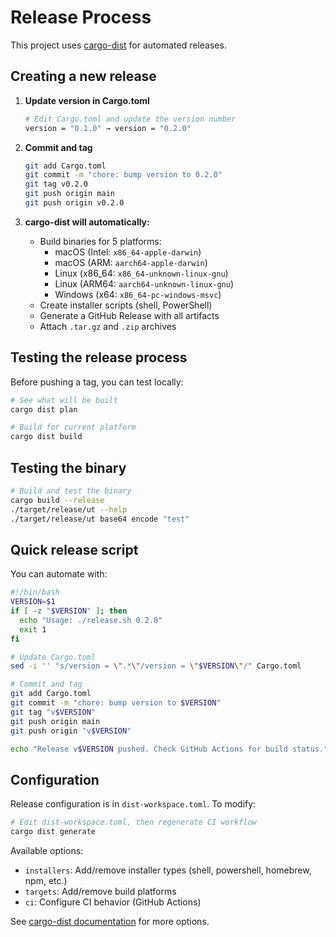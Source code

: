 # Release Process

This project uses [cargo-dist](https://github.com/axodotdev/cargo-dist) for automated releases.

## Creating a new release

1. **Update version in Cargo.toml**

   ```bash
   # Edit Cargo.toml and update the version number
   version = "0.1.0" → version = "0.2.0"
   ```

2. **Commit and tag**

   ```bash
   git add Cargo.toml
   git commit -m "chore: bump version to 0.2.0"
   git tag v0.2.0
   git push origin main
   git push origin v0.2.0
   ```

3. **cargo-dist will automatically:**
   - Build binaries for 5 platforms:
     - macOS (Intel: `x86_64-apple-darwin`)
     - macOS (ARM: `aarch64-apple-darwin`)
     - Linux (x86_64: `x86_64-unknown-linux-gnu`)
     - Linux (ARM64: `aarch64-unknown-linux-gnu`)
     - Windows (x64: `x86_64-pc-windows-msvc`)
   - Create installer scripts (shell, PowerShell)
   - Generate a GitHub Release with all artifacts
   - Attach `.tar.gz` and `.zip` archives

## Testing the release process

Before pushing a tag, you can test locally:

```bash
# See what will be built
cargo dist plan

# Build for current platform
cargo dist build
```

## Testing the binary

```bash
# Build and test the binary
cargo build --release
./target/release/ut --help
./target/release/ut base64 encode "test"
```

## Quick release script

You can automate with:

```bash
#!/bin/bash
VERSION=$1
if [ -z "$VERSION" ]; then
  echo "Usage: ./release.sh 0.2.0"
  exit 1
fi

# Update Cargo.toml
sed -i '' "s/version = \".*\"/version = \"$VERSION\"/" Cargo.toml

# Commit and tag
git add Cargo.toml
git commit -m "chore: bump version to $VERSION"
git tag "v$VERSION"
git push origin main
git push origin "v$VERSION"

echo "Release v$VERSION pushed. Check GitHub Actions for build status."
```

## Configuration

Release configuration is in `dist-workspace.toml`. To modify:

```bash
# Edit dist-workspace.toml, then regenerate CI workflow
cargo dist generate
```

Available options:

- `installers`: Add/remove installer types (shell, powershell, homebrew, npm, etc.)
- `targets`: Add/remove build platforms
- `ci`: Configure CI behavior (GitHub Actions)

See [cargo-dist documentation](https://opensource.axo.dev/cargo-dist/) for more options.
